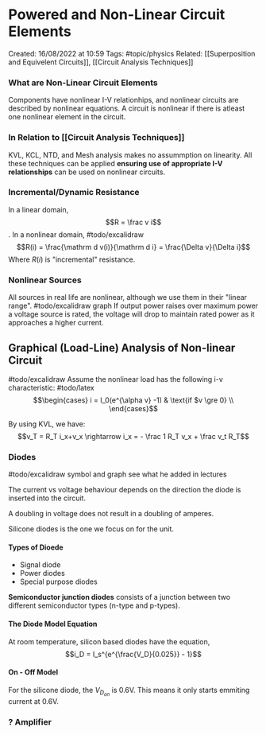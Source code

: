 # Powered and Non-Linear Circuit Elements
Created: 16/08/2022 at 10:59
Tags: #topic/physics
Related: [[Superposition and Equivelent Circuits]], [[Circuit Analysis Techniques]]

### What are Non-Linear Circuit Elements
Components have nonlinear I-V relationhips, and nonlinear circuits are described by nonlinear equations.
A circuit is nonlinear if there is atleast one nonlinear element in the circuit.

### In Relation to [[Circuit Analysis Techniques]]
KVL, KCL, NTD, and Mesh analysis makes no assummption on linearity. All these techniques can be applied **ensuring use of appropriate I-V relationships** can be used on nonlinear circuits.

### Incremental/Dynamic Resistance
In a linear domain, $$R = \frac v i$$.
In a nonlinear domain, #todo/excalidraw
$$R(i) = \frac{\mathrm d v(i)}{\mathrm d i} = \frac{\Delta v}{\Delta i}$$
Where $R(i)$ is "incremental" resistance.

### Nonlinear Sources
All sources in real life are nonlinear, although we use them in their "linear range". #todo/excalidraw graph
If output power raises over maximum power a voltage source is rated, the voltage will drop to maintain rated power as it approaches a higher current.

## Graphical (Load-Line) Analysis of Non-linear Circuit
#todo/excalidraw
Assume the nonlinear load has the following i-v characteristic:
#todo/latex
$$\begin{cases} i = I_0(e^{\alpha v} -1) & \text{if $v \gre 0} \\
\end{cases}$$

By using KVL, we have:
$$v_T = R_T i_x+v_x \rightarrow i_x = - \frac 1 R_T v_x + \frac v_t R_T$$

### Diodes
#todo/excalidraw symbol and graph see what he added in lectures

The current vs voltage behaviour depends on the direction the diode is inserted into the circuit.

A doubling in voltage does not result in a doubling of amperes.

Silicone diodes is the one we focus on for the unit.

#### Types of Dioede
- Signal diode
- Power diodes
- Special purpose diodes

**Semiconductor junction diodes** consists of a junction between two different semiconductor types (n-type and p-types).

#### The Diode Model Equation
At room temperature, silicon based diodes have the equation,
$$i_D = I_s^{e^{\frac{V_D}{0.025}} - 1}$$

#### On - Off Model
For the silicone diode, the $V_{D_{on}}$ is 0.6V. This means it only starts emmiting current at 0.6V.

### ? Amplifier
